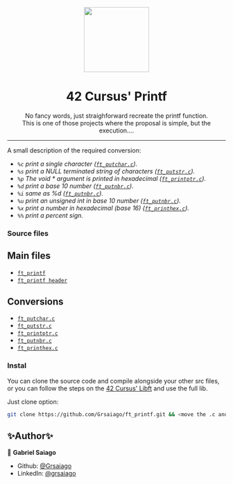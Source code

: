 <div align="center">
  <img src="https://user-images.githubusercontent.com/98427284/175838265-59e18bf3-b8b3-46d3-8b3e-1f7ce4b2e9a7.png" height="150" width="150">

</div>

<h1 align="center">
  42 Cursus' Printf

</h1>

<p align="center">No fancy words, just straighforward recreate the printf function.<br>This is one of those projects where the proposal is simple, but the execution....</p>

---

A small description of the required conversion:
<i>
- `%c` print a single character ([`ft_putchar.c`](ft_putchar.c)).
- `%s` print a NULL terminated string of characters ([`ft_putstr.c`](ft_putstr.c)).
- `%p` The void * argument is printed in hexadecimal ([`ft_printptr.c`](ft_printptr.c)).
- `%d` print a base 10 number ([`ft_putnbr.c`](ft_putnbr.c)).
- `%i` same as %d ([`ft_putnbr.c`](ft_putnbr.c)).
- `%u` print an unsigned int in base 10 number ([`ft_putnbr.c`](ft_putnbr.c)).
- `%x` print a number in hexadecimal (base 16) ([`ft_printhex.c`](ft_printhex.c)).
- `%%` print a percent sign.</i>

### Source files

## Main files
- [`ft_printf`](ft_printf.c)
- [`ft_printf header`](ft_printf.h)

## Conversions
- [`ft_putchar.c`](ft_putchar.c)
- [`ft_putstr.c`](ft_putstr.c)
- [`ft_printptr.c`](ft_printptr.c)
- [`ft_putnbr.c`](ft_putnbr.c)
- [`ft_printhex.c`](ft_printhex.c)

### Instal
You can clone the source code and compile alongside your other src files, or you can follow the steps on the <a href="https://github.com/Grsaiago/libft">42 Cursus' Libft</a> and use the full lib.

Just clone option:
```sh
git clone https://github.com/Grsaiago/ft_printf.git && <move the .c and .h files to your project's src dir and compile together>
```

## ✨Author✨

🧔 **Gabriel Saiago**
- Github: <a href="https://github.com/Grsaiago" target="_blank">@Grsaiago</a>
- LinkedIn: <a href="https://www.linkedin.com/in/grsaiago/" target="_blank">@grsaiago</a>
